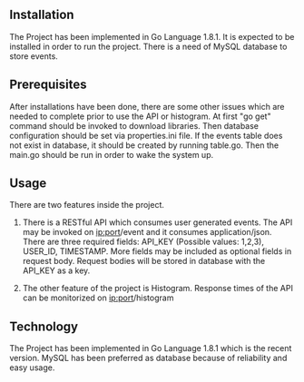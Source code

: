## Installation

The Project has been implemented in Go Language 1.8.1. It is expected to be installed in order to run the project.
There is a need of MySQL database to store events.

## Prerequisites

After installations have been done, there are some other issues which are needed to complete prior
to use the API or histogram. At first "go get" command should be invoked to download libraries.
Then database configuration should be set via properties.ini file. If the events table does not exist in database, it should be created by running table.go.
Then the main.go should be run in order to wake the system up.

## Usage

There are two features inside the project.

1. There is a RESTful API which consumes user generated events. The API may be invoked on <ip:port>/event 
   and it consumes application/json. There are three required fields:
   API_KEY (Possible values: 1,2,3), USER_ID, TIMESTAMP. More fields may be included as optional fields in request body.
   Request bodies will be stored in database with the API_KEY as a key.

2. The other feature of the project is Histogram. Response times of the API can be monitorized on <ip:port>/histogram

## Technology

The Project has been implemented in Go Language 1.8.1 which is the recent version.
MySQL has been preferred as database because of reliability and easy usage.

